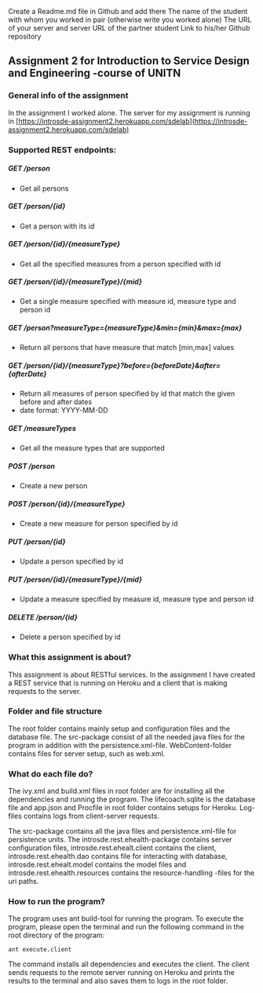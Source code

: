 Create a Readme.md file in Github and add there 
The name of the student with whom you worked in pair (otherwise write you worked alone)
The URL of your server and server URL of the partner student
Link to his/her Github repository


## Assignment 2 for Introduction to Service Design and Engineering -course of UNITN

### General info of the assignment
In the assignment I worked alone.
The server for my assignment is running in [https://introsde-assignment2.herokuapp.com/sdelab](https://introsde-assignment2.herokuapp.com/sdelab)

### Supported REST endpoints:

##### **GET /person**
- Get all persons

##### **GET /person/{id}**
- Get a person with its id

##### **GET /person/{id}/{measureType}**
- Get all the specified measures from a person specified with id

##### **GET /person/{id}/{measureType}/{mid}**
- Get a single measure specified with measure id, measure type and person id

##### **GET /person?measureType={measureType}&min={min}&max={max}**
- Return all persons that have measure that match [min,max] values

##### **GET /person/{id}/{measureType}?before={beforeDate}&after={afterDate}**
- Return all measures of person specified by id that match the given before and after dates
- date format: YYYY-MM-DD

##### **GET /measureTypes**
- Get all the measure types that are supported

##### **POST /person**
- Create a new person

##### **POST /person/{id}/{measureType}**
- Create a new measure for person specified by id

##### **PUT /person/{id}**
- Update a person specified by id

##### **PUT /person/{id}/{measureType}/{mid}**
- Update a measure specified by measure id, measure type and person id

##### **DELETE /person/{id}**
- Delete a person specified by id

### What this assignment is about?
This assignment is about RESTful services. In the assignment I have created a REST service that is running on Heroku and a client that is making requests to the server.

### Folder and file structure
The root folder contains mainly setup and configuration files and the database file. The src-package consist of all the needed java files for the program in addition with the persistence.xml-file. WebContent-folder contains files for server setup, such as web.xml.

### What do each file do?
The ivy.xml and build.xml files in root folder are for installing all the dependencies and running the program. The lifecoach.sqlite is the database file and app.json and Procfile in root folder contains setups for Heroku. Log-files contains logs from client-server requests.

The src-package contains all the java files and persistence.xml-file for persistence units. The introsde.rest.ehealth-package contains server configuration files, introsde.rest.ehealt.client contains the client, introsde.rest.ehealth.dao contains file for interacting with database, introsde.rest.ehealt.model contains the model files and introsde.rest.ehealth.resources contains the resource-handling -files for the uri paths.

### How to run the program?
The program uses ant build-tool for running the program. To execute the program, please open the terminal and run the following command in the root directory of the program:

	ant execute.client

The command installs all dependencies and executes the client. The client sends requests to the remote server running on Heroku and prints the results to the terminal and also saves them to logs in the root folder.	
